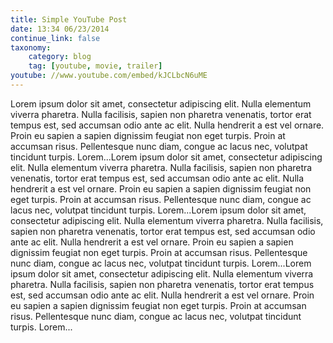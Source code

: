 ```yaml
---
title: Simple YouTube Post
date: 13:34 06/23/2014
continue_link: false
taxonomy:
    category: blog
    tag: [youtube, movie, trailer]
youtube: //www.youtube.com/embed/kJCLbcN6uME
---
```


Lorem ipsum dolor sit amet, consectetur adipiscing elit. Nulla elementum viverra pharetra. Nulla facilisis, sapien non pharetra venenatis, tortor erat tempus est, sed accumsan odio ante ac elit. Nulla hendrerit a est vel ornare. Proin eu sapien a sapien dignissim feugiat non eget turpis. Proin at accumsan risus. Pellentesque nunc diam, congue ac lacus nec, volutpat tincidunt turpis. Lorem...Lorem ipsum dolor sit amet, consectetur adipiscing elit. Nulla elementum viverra pharetra. Nulla facilisis, sapien non pharetra venenatis, tortor erat tempus est, sed accumsan odio ante ac elit. Nulla hendrerit a est vel ornare. Proin eu sapien a sapien dignissim feugiat non eget turpis. Proin at accumsan risus. Pellentesque nunc diam, congue ac lacus nec, volutpat tincidunt turpis. Lorem...Lorem ipsum dolor sit amet, consectetur adipiscing elit. Nulla elementum viverra pharetra. Nulla facilisis, sapien non pharetra venenatis, tortor erat tempus est, sed accumsan odio ante ac elit. Nulla hendrerit a est vel ornare. Proin eu sapien a sapien dignissim feugiat non eget turpis. Proin at accumsan risus. Pellentesque nunc diam, congue ac lacus nec, volutpat tincidunt turpis. Lorem...Lorem ipsum dolor sit amet, consectetur adipiscing elit. Nulla elementum viverra pharetra. Nulla facilisis, sapien non pharetra venenatis, tortor erat tempus est, sed accumsan odio ante ac elit. Nulla hendrerit a est vel ornare. Proin eu sapien a sapien dignissim feugiat non eget turpis. Proin at accumsan risus. Pellentesque nunc diam, congue ac lacus nec, volutpat tincidunt turpis. Lorem...
